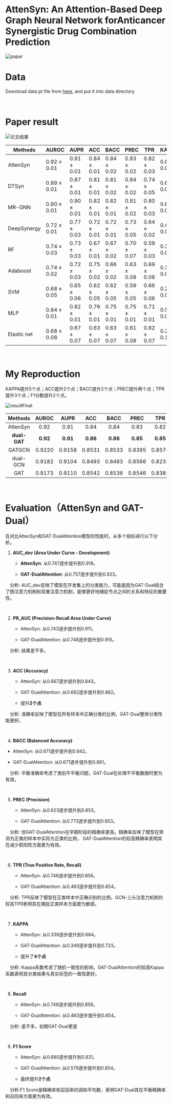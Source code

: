 # AttenSyn: An Attention-Based Deep Graph Neural Network forAnticancer Synergistic Drug Combination Prediction

![paper](Images/paper.png)

# Data

Download data.pt file from [here](https://drive.google.com/file/d/1Gqt4HxbUVILIbp17L6e_zLGA_3sVKOw1/view?usp=sharing), and put it into data directory  

</br>

# Paper result

![论文结果](Images/论文结果.png)

| Methods     | AUROC       | AUPR        | ACC         | BACC        | PREC        | TPR         | KAPPA       |
| ----------- | ----------- | ----------- | ----------- | ----------- | ----------- | ----------- | ----------- |
| AttenSyn    | 0.92 ± 0.01 | 0.91 ± 0.01 | 0.84 ± 0.01 | 0.84 ± 0.02 | 0.83 ± 0.02 | 0.82 ± 0.03 | 0.67 ± 0.03 |
| DTSyn       | 0.89 ± 0.01 | 0.87 ± 0.01 | 0.81 ± 0.01 | 0.81 ± 0.02 | 0.84 ± 0.02 | 0.74 ± 0.05 | 0.61 ± 0.03 |
| MR-GNN      | 0.90 ± 0.01 | 0.90 ± 0.01 | 0.82 ± 0.01 | 0.82 ± 0.01 | 0.81 ± 0.02 | 0.80 ± 0.03 | 0.65 ± 0.02 |
| DeepSynergy | 0.72 ± 0.01 | 0.77 ± 0.03 | 0.72 ± 0.01 | 0.72 ± 0.01 | 0.73 ± 0.05 | 0.64 ± 0.02 | 0.43 ± 0.02 |
| RF          | 0.74 ± 0.03 | 0.73 ± 0.03 | 0.67 ± 0.01 | 0.67 ± 0.02 | 0.70 ± 0.07 | 0.59 ± 0.03 | 0.35 ± 0.04 |
| Adaboost    | 0.74 ± 0.02 | 0.72 ± 0.03 | 0.75 ± 0.02 | 0.66 ± 0.02 | 0.63 ± 0.08 | 0.69 ± 0.08 | 0.32 ± 0.04 |
| SVM         | 0.68 ± 0.05 | 0.65 ± 0.06 | 0.62 ± 0.05 | 0.62 ± 0.05 | 0.59 ± 0.05 | 0.66 ± 0.06 | 0.25 ± 0.09 |
| MLP         | 0.84 ± 0.01 | 0.82 ± 0.01 | 0.76 ± 0.01 | 0.75 ± 0.01 | 0.75 ± 0.01 | 0.71 ± 0.01 | 0.50 ± 0.02 |
| Elastic net | 0.68 ± 0.08 | 0.67 ± 0.07 | 0.63 ± 0.07 | 0.63 ± 0.07 | 0.61 ± 0.08 | 0.62 ± 0.07 | 0.27 ± 0.14 |

</br>

# My Reproduction

KAPPA提升5个点；ACC提升2个点；BACC提升2个点；PREC提升两个点；TPR提升3个点；F1分数提升2个点。

![resultFinal](Images/resultFinal.png)

|   Methods    |  AUROC   |   AUPR   |   ACC    |   BACC   |   PREC   |   TPR    |  KAPPA   |
| :----------: | :------: | :------: | :------: | :------: | :------: | :------: | :------: |
|   AttenSyn   |   0.92   |   0.91   |   0.84   |   0.84   |   0.83   |   0.82   |   0.67   |
| **dual-GAT** | **0.92** | **0.91** | **0.86** | **0.86** | **0.85** | **0.85** | **0.72** |
|    GATGCN    |  0.9220  |  0.9158  |  0.8531  |  0.8533  |  0.8395  |  0.8574  |  0.7059  |
|   dual-GCN   |  0.9182  |  0.9104  |  0.8493  |  0.8483  |  0.8566  |  0.8235  |  0.6977  |
|     GAT      |  0.9173  |  0.9110  |  0.8542  |  0.8536  |  0.8546  |  0.8385  |  0.7077  |

</br>

# Evaluation（AttenSyn and GAT-Dual）

在对比AttenSyn和GAT-DualAttention模型的性能时，从多个指标进行以下分析。

1. **AUC_dev (Area Under Curve - Development)**

   - **AttenSyn**: 从0.747逐步提升到0.918。

   - **GAT-DualAttention**: 从0.757逐步提升到0.923。


&emsp;分析: AUC_dev反映了模型在开发集上的分类能力，可能是因为GAT-Dual结合了图注意力机制和双重注意力机制，能够更好地捕捉节点之间的关系和特征的重要性。

</br>

2. **PR_AUC (Precision-Recall Area Under Curve)**

   - AttenSyn: 从0.743逐步提升到0.911。

   - GAT-DualAttention: 从0.748逐步提升到0.915。


&emsp;分析: 结果差不多。

</br>

3. **ACC (Accuracy)**

   - AttenSyn: 从0.667逐步提升到0.843。

   - GAT-DualAttention: 从0.682逐步提升到0.862。
   - 提升**2个点**


&emsp;分析: 准确率反映了模型在所有样本中正确分类的比例，GAT-Dual整体分类性能更好。

</br>

4. **BACC (Balanced Accuracy)**
- AttenSyn: 从0.671逐步提升到0.842。
  
- GAT-DualAttention: 从0.671逐步提升到0.861。


&emsp;分析: 平衡准确率考虑了类别不平衡问题，GAT-Dual在处理不平衡数据时更为有效。

</br>

5. **PREC (Precision)**

   - AttenSyn: 从0.623逐步提升到0.853。

   - GAT-DualAttention: 从0.773逐步提升到0.853。

&emsp;分析: 但GAT-DualAttention在早期阶段的精确率更高。精确率反映了模型在预测为正类的样本中实际为正类的比例，
GAT-DualAttention的较高精确率表明其在减少假阳性方面更为有效。

</br>

6. **TPR (True Positive Rate, Recall)**

   - AttenSyn: 从0.748逐步提升到0.856。

   - GAT-DualAttention: 从0.463逐步提升到0.854。


&emsp;分析: TPR反映了模型在正类样本中正确识别的比例，GCN-三头注意力机制的较高TPR表明其在捕捉正类样本方面更为敏感。

</br>

7. **KAPPA**

   - AttenSyn: 从0.339逐步提升到0.684。

   - GAT-DualAttention: 从0.349逐步提升到0.723。

   - 提升了**4个点**


&emsp;分析: Kappa系数考虑了随机一致性的影响，GAT-DualAttention的较高Kappa系数表明其分类结果与真实标签的一致性更好。

</br>

8. **Recall**

   - AttenSyn: 从0.748逐步提升到0.856。

   - GAT-DualAttention: 从0.463逐步提升到0.854。


&emsp;分析: 差不多，初期GAT-Dual更差

</br>

9. **F1 Score**

   - AttenSyn: 从0.680逐步提升到0.831。

   - GAT-DualAttention: 从0.579逐步提升到0.854。

   - 最终提升**2个点**


&emsp;分析:F1 Score是精确率和召回率的调和平均数，表明GAT-Dual其在平衡精确率和召回率方面更为有效。

